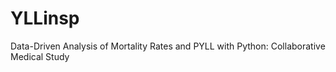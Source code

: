 # YLLinsp
Data-Driven Analysis of Mortality Rates and PYLL with Python: Collaborative Medical Study
